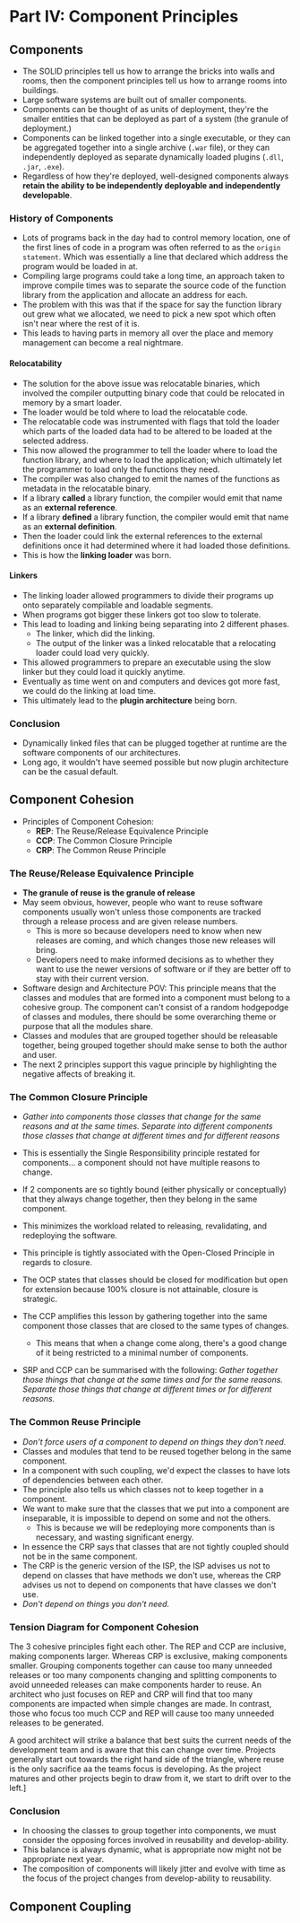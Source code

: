 # Part IV: Component Principles

## Components

- The SOLID principles tell us how to arrange the bricks into walls and rooms, then the component principles tell us how to arrange rooms into buildings.
- Large software systems are built out of smaller components.
- Components can be thought of as units of deployment, they're the smaller entities that can be deployed as part of a system (the granule of deployment.)
- Components can be linked together into a single executable, or they can be aggregated together into a single archive (`.war` file), or they can independently deployed as separate dynamically loaded plugins (`.dll`, `.jar`, `.exe`).
- Regardless of how they're deployed, well-designed components always **retain the ability to be independently deployable and independently developable**.

### History of Components

- Lots of programs back in the day had to control memory location, one of the first lines of code in a program was often referred to as the `origin statement`. Which was essentially a line that declared which address the program would be loaded in at.
- Compiling large programs could take a long time, an approach taken to improve compile times was to separate the source code of the function library from the application and allocate an address for each.
- The problem with this was that if the space for say the function library out grew what we allocated, we need to pick a new spot which often isn't near where the rest of it is.
- This leads to having parts in memory all over the place and memory management can become a real nightmare.

#### Relocatability

- The solution for the above issue was relocatable binaries, which involved the compiler outputting binary code that could be relocated in memory by a smart loader.
- The loader would be told where to load the relocatable code.
- The relocatable code was instrumented with flags that told the loader which parts of the loaded data had to be altered to be loaded at the selected address.
- This now allowed the programmer to tell the loader where to load the function library, and where to load the application; which ultimately let the programmer to load only the functions they need.
- The compiler was also changed to emit the names of the functions as metadata in the relocatable binary.
- If a library **called** a library function, the compiler would emit that name as an **external reference**.
- If a library **defined** a library function, the compiler would emit that name as an **external definition**.
- Then the loader could link the external references to the external definitions once it had determined where it had loaded those definitions.
- This is how the **linking loader** was born.

#### Linkers

- The linking loader allowed programmers to divide their programs up onto separately compilable and loadable segments.
- When programs got bigger these linkers got too slow to tolerate.
- This lead to loading and linking being separating into 2 different phases.
  - The linker, which did the linking.
  - The output of the linker was a linked relocatable that a relocating loader could load very quickly.
- This allowed programmers to prepare an executable using the slow linker but they could load it quickly anytime.
- Eventually as time went on and computers and devices got more fast, we could do the linking at load time.
- This ultimately lead to the **plugin architecture** being born.

### Conclusion

- Dynamically linked files that can be plugged together at runtime are the software components of our architectures.
- Long ago, it wouldn't have seemed possible but now plugin architecture can be the casual default.

## Component Cohesion

- Principles of Component Cohesion:
  - **REP**: The Reuse/Release Equivalence Principle
  - **CCP**: The Common Closure Principle
  - **CRP**: The Common Reuse Principle

### The Reuse/Release Equivalence Principle

- **The granule of reuse is the granule of release**
- May seem obvious, however, people who want to reuse software components usually won't unless those components are tracked through a release process and are given release numbers.
  - This is more so because developers need to know when new releases are coming, and which changes those new releases will bring.
  - Developers need to make informed decisions as to whether they want to use the newer versions of software or if they are better off to stay with their current version.
- Software design and Architecture POV: This principle means that the classes and modules that are formed into a component must belong to a cohesive group. The component can't consist of a random hodgepodge of classes and modules, there should be some overarching theme or purpose that all the modules share.
- Classes and modules that are grouped together should be releasable together, being grouped together should make sense to both the author and user.
- The next 2 principles support this vague principle by highlighting the negative affects of breaking it.

### The Common Closure Principle

- _Gather into components those classes that change for the same reasons and at the same times. Separate into different components those classes that change at different times and for different reasons_
- This is essentially the Single Responsibility principle restated for components... a component should not have multiple reasons to change.
- If 2 components are so tightly bound (either physically or conceptually) that they always change together, then they belong in the same component.
- This minimizes the workload related to releasing, revalidating, and redeploying the software.

- This principle is tightly associated with the Open-Closed Principle in regards to closure.
- The OCP states that classes should be closed for modification but open for extension because 100% closure is not attainable, closure is strategic.
- The CCP amplifies this lesson by gathering together into the same component those classes that are closed to the same types of changes.

  - This means that when a change come along, there's a good change of it being restricted to a minimal number of components.

- SRP and CCP can be summarised with the following: _Gather together those things that change at the same times and for the same reasons. Separate those things that change at different times or for different reasons._

### The Common Reuse Principle

- _Don't force users of a component to depend on things they don't need._
- Classes and modules that tend to be reused together belong in the same component.
- In a component with such coupling, we'd expect the classes to have lots of dependencies between each other.
- The principle also tells us which classes not to keep together in a component.
- We want to make sure that the classes that we put into a component are inseparable, it is impossible to depend on some and not the others.
  - This is because we will be redeploying more components than is necessary, and wasting significant energy.
- In essence the CRP says that classes that are not tightly coupled should not be in the same component.
- The CRP is the generic version of the ISP, the ISP advises us not to depend on classes that have methods we don't use, whereas the CRP advises us not to depend on components that have classes we don't use.
- _Don't depend on things you don't need._

### Tension Diagram for Component Cohesion

The 3 cohesive principles fight each other. The REP and CCP are inclusive, making components larger. Whereas CRP is exclusive, making components smaller. Grouping components together can cause too many unneeded releases or too many components changing and splitting components to avoid unneeded releases can make components harder to reuse. An architect who just focuses on REP and CRP will find that too many components are impacted when simple changes are made. In contrast, those who focus too much CCP and REP will cause too many unneeded releases to be generated.

A good architect will strike a balance that best suits the current needs of the development team and is aware that this can change over time. Projects generally start out towards the right hand side of the triangle, where reuse is the only sacrifice aa the teams focus is developing. As the project matures and other projects begin to draw from it, we start to drift over to the left.]

### Conclusion

- In choosing the classes to group together into components, we must consider the opposing forces involved in reusability and develop-ability.
- This balance is always dynamic, what is appropriate now might not be appropriate next year.
- The composition of components will likely jitter and evolve with time as the focus of the project changes from develop-ability to reusability.

## Component Coupling
